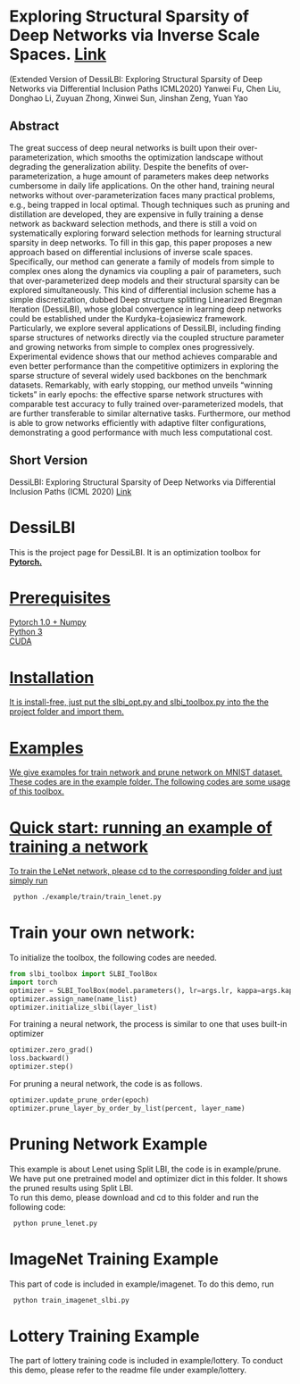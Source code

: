 # Exploring Structural Sparsity of Deep Networks via Inverse Scale Spaces. [Link](https://arxiv.org/pdf/1905.09449.pdf)
 (Extended Version of DessiLBI: Exploring Structural Sparsity of Deep Networks via Differential Inclusion Paths ICML2020)
Yanwei Fu, Chen Liu, Donghao Li, Zuyuan Zhong, Xinwei Sun, Jinshan Zeng, Yuan Yao
## Abstract
The great success of deep neural networks is built upon their over-parameterization, which smooths the optimization
landscape without degrading the generalization ability. Despite the benefits of over-parameterization, a huge amount of parameters
makes deep networks cumbersome in daily life applications. On the other hand, training neural networks without over-parameterization
faces many practical problems, e.g., being trapped in local optimal. Though techniques such as pruning and distillation are developed,
they are expensive in fully training a dense network as backward selection methods, and there is still a void on systematically exploring
forward selection methods for learning structural sparsity in deep networks. To fill in this gap, this paper proposes a new approach based
on differential inclusions of inverse scale spaces. Specifically, our method can generate a family of models from simple to complex ones
along the dynamics via coupling a pair of parameters, such that over-parameterized deep models and their structural sparsity can be
explored simultaneously. This kind of differential inclusion scheme has a simple discretization, dubbed Deep structure splitting Linearized
Bregman Iteration (DessiLBI), whose global convergence in learning deep networks could be established under the Kurdyka-Łojasiewicz
framework. Particularly, we explore several applications of DessiLBI, including finding sparse structures of networks directly via the
coupled structure parameter and growing networks from simple to complex ones progressively. Experimental evidence shows that our
method achieves comparable and even better performance than the competitive optimizers in exploring the sparse structure of several
widely used backbones on the benchmark datasets. Remarkably, with early stopping, our method unveils “winning tickets” in early epochs:
the effective sparse network structures with comparable test accuracy to fully trained over-parameterized models, that are further
transferable to similar alternative tasks. Furthermore, our method is able to grow networks efficiently with adaptive filter configurations,
demonstrating a good performance with much less computational cost.
## Short Version
DessiLBI: Exploring Structural Sparsity of Deep Networks via Differential Inclusion Paths (ICML 2020) [Link](https://arxiv.org/pdf/2007.02010.pdf)



# DessiLBI

This is the project page for DessiLBI. It is an optimization toolbox for <a href="https://pytorch.org/"> <b>Pytorch.</b>

# Prerequisites
Pytorch 1.0 +
Numpy  
Python 3  
CUDA
# Installation
It is install-free, just put the slbi_opt.py and slbi_toolbox.py into the the project folder and import them. 
# Examples
We give examples for train network and prune network on MNIST dataset. These codes are in the example folder. The following codes are some usage of this toolbox.

# Quick start: running an example of training a  network

To train the LeNet network, please cd to the corresponding folder and just simply run   
```bash
 python ./example/train/train_lenet.py  
```

# Train your own network:
To initialize the toolbox, the following codes are needed.
```python
from slbi_toolbox import SLBI_ToolBox
import torch
optimizer = SLBI_ToolBox(model.parameters(), lr=args.lr, kappa=args.kappa, mu=args.mu, weight_decay=0)
optimizer.assign_name(name_list)
optimizer.initialize_slbi(layer_list)
```
For training a neural network, the process is similar to one that uses built-in optimizer
```python
optimizer.zero_grad()
loss.backward()
optimizer.step()
```

For pruning a neural network, the code is as follows.   

```python
optimizer.update_prune_order(epoch)
optimizer.prune_layer_by_order_by_list(percent, layer_name)
```

# Pruning Network Example
This example is about Lenet using Split LBI, the code is in example/prune. We have put one pretrained model and optimizer dict in this folder. It shows the pruned results using Split LBI.  
To run this demo, please download and cd to this folder and run the following code:  
```bash
 python prune_lenet.py 
 ```
# ImageNet Training Example
This part of code is included in example/imagenet. To do this demo, run 
```bash
 python train_imagenet_slbi.py
```
# Lottery Training Example
The part of lottery training code is included in example/lottery. To conduct this demo, please refer to the readme file under  example/lottery.


